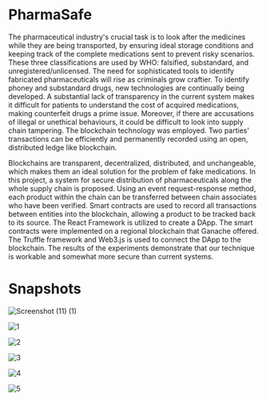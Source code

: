# PharmaSafe
The pharmaceutical industry's crucial task is to look after the medicines while they are being transported, by ensuring ideal storage conditions and keeping 
track of the complete medications sent to prevent risky scenarios. These three classifications are used by WHO: falsified, substandard, and unregistered/unlicensed. 
The need for sophisticated tools to identify fabricated pharmaceuticals will rise as criminals grow craftier. To identify phoney and substandard drugs, new 
technologies are continually being developed. A substantial lack of transparency in the current system makes it difficult for patients to understand the cost of 
acquired medications, making counterfeit drugs a prime issue. Moreover, if there are accusations of illegal or unethical behaviours, it could be difficult to look into supply chain tampering. The blockchain technology was employed. Two parties' transactions can be efficiently and permanently recorded using an open, distributed ledge like blockchain. 

Blockchains are transparent, decentralized, distributed, and unchangeable, which makes them an ideal solution for the problem of fake medications. In this project, a system for secure distribution of pharmaceuticals along the whole supply chain is proposed. Using an event request-response method, each product within the chain can be transferred between chain associates who have been verified. Smart contracts are used to record all transactions between entities into the blockchain, allowing a product to be tracked back to its source. The React Framework is utilized to create a DApp. The smart contracts were implemented on a regional blockchain that Ganache offered. The Truffle framework and Web3.js is used to connect the DApp to the blockchain. The results of the experiments demonstrate that our technique is workable and somewhat more secure than current systems.


# Snapshots

![Screenshot (11) (1)](https://user-images.githubusercontent.com/114301040/215974248-89dd0b08-47e5-45d4-9e1b-4e5d53ba85c9.png)

![1](https://user-images.githubusercontent.com/114301040/215973875-51699da2-a9af-4bcc-ad83-3ad17a05af08.png)

![2](https://user-images.githubusercontent.com/114301040/215974329-0b031c1c-d127-49df-96c8-1f8ed9a0f914.png)

![3](https://user-images.githubusercontent.com/114301040/215974366-d5d9e20c-2931-453d-9cd5-b54b0151063d.png)

![4](https://user-images.githubusercontent.com/114301040/215974400-92f1af4b-0941-4d8a-b9dc-993172a9c9ef.png)

![5](https://user-images.githubusercontent.com/114301040/215974472-57dcb65e-32b9-4c1d-85ff-a1a8566af421.png)







